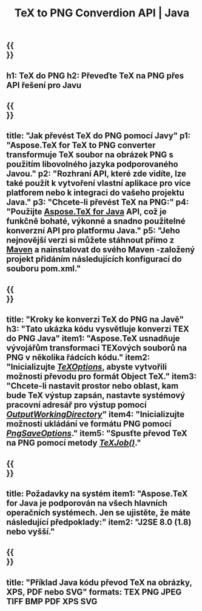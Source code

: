﻿---
translation: true
template: /_templates/_conversion-child-java.md
title: TeX to PNG Converdion API | Java
description: Funkce konverze TeX do PNG. Integrujte tuto místní knihovnu Java do svého projektu nebo použijte multiplatformní aplikace pro převod TeXu na PNG.
keywords: tex to png api java, tex2png integrovat
url: /java/conversion/tex-to-png/
family: tex
platformtag: java
feature: conversion
informat: TEX
outformat: PNG
otherformats: BMP TIFF JPEG PDF XPS SVG
---

{{<section banner>}}
---
h1: TeX do PNG
h2: Převeďte TeX na PNG přes API řešení pro Javu
---

{{<section overview>}}
---
title: "Jak převést TeX do PNG pomocí Javy"
p1: "Aspose.TeX for TeX to PNG converter transformuje TeX soubor na obrázek PNG s použitím libovolného jazyka podporovaného Javou."
p2: "Rozhraní API, které zde vidíte, lze také použít k vytvoření vlastní aplikace pro více platforem nebo k integraci do vašeho projektu Java."
p3: "Chcete-li převést TeX na PNG:"
p4: "Použijte [Aspose.TeX for Java](https://products.aspose.com/tex/java) API, což je funkčně bohaté, výkonné a snadno použitelné konverzní API pro platformu Java."
p5: "Jeho nejnovější verzi si můžete stáhnout přímo z [Maven](https://repository.aspose.com/webapp/#/artifacts/browse/tree/General/repo/com/aspose/aspose-tex) a nainstalovat do svého Maven -založený projekt přidáním následujících konfigurací do souboru pom.xml."
---

{{<section feature1>}}
---
title: "Kroky ke konverzi TeX do PNG na Javě"
h3: "Tato ukázka kódu vysvětluje konverzi TEX do PNG Java"
item1: "Aspose.TeX usnadňuje vývojářům transformaci TEXových souborů na PNG v několika řádcích kódu."
item2: "Inicializujte [*TeXOptions*](https://reference.aspose.com/tex/java/com.aspose.tex/TeXOptions), abyste vytvořili možnosti převodu pro formát Object TeX."
item3: "Chcete-li nastavit prostor nebo oblast, kam bude TeX výstup zapsán, nastavte systémový pracovní adresář pro výstup pomocí [*OutputWorkingDirectory*](https://reference.aspose.com/tex/java/com.aspose.tex/TeXOptions#getOutputWorkingDirectory--)"
item4: "Inicializujte možnosti ukládání ve formátu PNG pomocí [*PngSaveOptions*](https://reference.aspose.com/tex/java/com.aspose.tex.rendering/PngSaveOptions)."
item5: "Spusťte převod TeX na PNG pomocí metody [*TeXJob()*](https://reference.aspose.com/tex/java/com.aspose.tex/TeXJob)."
---

{{<section feature2>}}
---
title: Požadavky na systém
item1: "Aspose.TeX for Java je podporován na všech hlavních operačních systémech. Jen se ujistěte, že máte následující předpoklady:"
item2: "J2SE 8.0 (1.8) nebo vyšší."
---

{{<section widget>}}
---
title: "Příklad Java kódu převod TeX na obrázky, XPS, PDF nebo SVG"
formats: TEX PNG JPEG TIFF BMP PDF XPS SVG
---